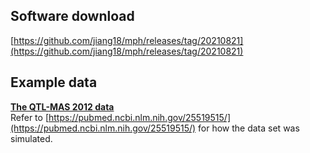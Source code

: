 ## Software download
[https://github.com/jiang18/mph/releases/tag/20210821](https://github.com/jiang18/mph/releases/tag/20210821)

## Example data
[**The QTL-MAS 2012 data**](https://github.com/jiang18/mph/raw/main/QTL-MAS-2012.zip)  
Refer to [https://pubmed.ncbi.nlm.nih.gov/25519515/](https://pubmed.ncbi.nlm.nih.gov/25519515/) for how the data set was simulated.
